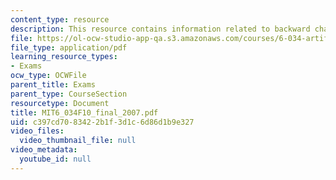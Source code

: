 ```yaml
---
content_type: resource
description: This resource contains information related to backward chaining.
file: https://ol-ocw-studio-app-qa.s3.amazonaws.com/courses/6-034-artificial-intelligence-fall-2010/c397cd7083422b1f3d1c6d86d1b9e327_MIT6_034F10_final_2007.pdf
file_type: application/pdf
learning_resource_types:
- Exams
ocw_type: OCWFile
parent_title: Exams
parent_type: CourseSection
resourcetype: Document
title: MIT6_034F10_final_2007.pdf
uid: c397cd70-8342-2b1f-3d1c-6d86d1b9e327
video_files:
  video_thumbnail_file: null
video_metadata:
  youtube_id: null
---
```

